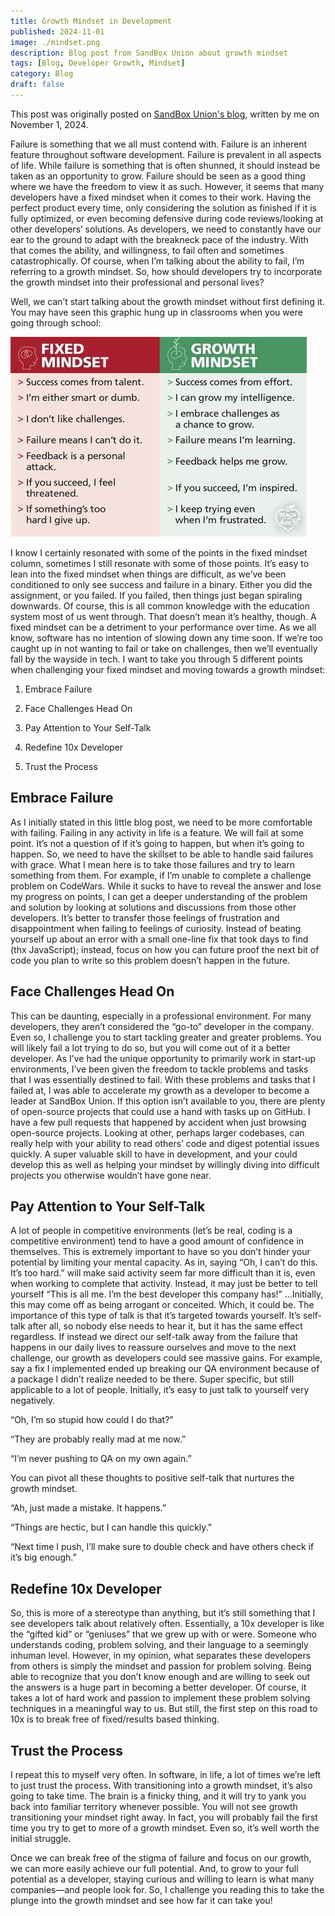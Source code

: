 ```yaml
---
title: Growth Mindset in Development
published: 2024-11-01
image: ./mindset.png
description: Blog post from SandBox Union about growth mindset
tags: [Blog, Developer Growth, Mindset]
category: Blog
draft: false
---
```


This post was originally posted on [SandBox Union's blog](https://sandboxunion.com/growth-mindset-in-development/), written by me on November 1, 2024.

Failure is something that we all must contend with. Failure is an inherent feature throughout software development. Failure is prevalent in all aspects of life. While failure is something that is often shunned, it should instead be taken as an opportunity to grow. Failure should be seen as a good thing where we have the freedom to view it as such. However, it seems that many developers have a fixed mindset when it comes to their work. Having the perfect product every time, only considering the solution as finished if it is fully optimized, or even becoming defensive during code reviews/looking at other developers’ solutions. As developers, we need to constantly have our ear to the ground to adapt with the breakneck pace of the industry. With that comes the ability, and willingness, to fail often and sometimes catastrophically. Of course, when I’m talking about the ability to fail, I’m referring to a growth mindset. So, how should developers try to incorporate the growth mindset into their professional and personal lives?

Well, we can’t start talking about the growth mindset without first defining it. You may have seen this graphic hung up in classrooms when you were going through school:

![image info](./mindsetchart.png)

I know I certainly resonated with some of the points in the fixed mindset column, sometimes I still resonate with some of those points. It’s easy to lean into the fixed mindset when things are difficult, as we’ve been conditioned to only see success and failure in a binary. Either you did the assignment, or you failed. If you failed, then things just began spiraling downwards. Of course, this is all common knowledge with the education system most of us went through. That doesn’t mean it’s healthy, though. A fixed mindset can be a detriment to your performance over time. As we all know, software has no intention of slowing down any time soon. If we’re too caught up in not wanting to fail or take on challenges, then we’ll eventually fall by the wayside in tech. I want to take you through 5 different points when challenging your fixed mindset and moving towards a growth mindset:

1.  Embrace Failure

2.  Face Challenges Head On

3.  Pay Attention to Your Self-Talk

4.  Redefine 10x Developer

5.  Trust the Process

## Embrace Failure

As I initially stated in this little blog post, we need to be more comfortable with failing. Failing in any activity in life is a feature. We will fail at some point. It’s not a question of if it’s going to happen, but when it’s going to happen. So, we need to have the skillset to be able to handle said failures with grace. What I mean here is to take those failures and try to learn something from them. For example, if I’m unable to complete a challenge problem on CodeWars. While it sucks to have to reveal the answer and lose my progress on points, I can get a deeper understanding of the problem and solution by looking at solutions and discussions from those other developers. It’s better to transfer those feelings of frustration and disappointment when failing to feelings of curiosity. Instead of beating yourself up about an error with a small one-line fix that took days to find (thx JavaScript); instead, focus on how you can future proof the next bit of code you plan to write so this problem doesn’t happen in the future.

## Face Challenges Head On

This can be daunting, especially in a professional environment. For many developers, they aren’t considered the “go-to” developer in the company. Even so, I challenge you to start tackling greater and greater problems. You will likely fail a lot trying to do so, but you will come out of it a better developer. As I’ve had the unique opportunity to primarily work in start-up environments, I’ve been given the freedom to tackle problems and tasks that I was essentially destined to fail. With these problems and tasks that I failed at, I was able to accelerate my growth as a developer to become a leader at SandBox Union. If this option isn’t available to you, there are plenty of open-source projects that could use a hand with tasks up on GitHub. I have a few pull requests that happened by accident when just browsing open-source projects. Looking at other, perhaps larger codebases, can really help with your ability to read others’ code and digest potential issues quickly. A super valuable skill to have in development, and your could develop this as well as helping your mindset by willingly diving into difficult projects you otherwise wouldn’t have gone near.

## Pay Attention to Your Self-Talk

A lot of people in competitive environments (let’s be real, coding is a competitive environment) tend to have a good amount of confidence in themselves. This is extremely important to have so you don’t hinder your potential by limiting your mental capacity. As in, saying “Oh, I can’t do this. It’s too hard.” will make said activity seem far more difficult than it is, even when working to complete that activity. Instead, it may just be better to tell yourself “This is all me. I’m the best developer this company has!” …Initially, this may come off as being arrogant or conceited. Which, it could be. The importance of this type of talk is that it’s targeted towards yourself. It’s self-talk after all, so nobody else needs to hear it, but it has the same effect regardless. If instead we direct our self-talk away from the failure that happens in our daily lives to reassure ourselves and move to the next challenge, our growth as developers could see massive gains. For example, say a fix I implemented ended up breaking our QA environment because of a package I didn’t realize needed to be there. Super specific, but still applicable to a lot of people. Initially, it’s easy to just talk to yourself very negatively.

“Oh, I’m so stupid how could I do that?”

“They are probably really mad at me now.”

“I’m never pushing to QA on my own again.”

You can pivot all these thoughts to positive self-talk that nurtures the growth mindset.

“Ah, just made a mistake. It happens.”

“Things are hectic, but I can handle this quickly.”

“Next time I push, I’ll make sure to double check and have others check if it’s big enough.”

## Redefine 10x Developer

So, this is more of a stereotype than anything, but it’s still something that I see developers talk about relatively often. Essentially, a 10x developer is like the “gifted kid” or “geniuses” that we grew up with or were. Someone who understands coding, problem solving, and their language to a seemingly inhuman level. However, in my opinion, what separates these developers from others is simply the mindset and passion for problem solving. Being able to recognize that you don’t know enough and are willing to seek out the answers is a huge part in becoming a better developer. Of course, it takes a lot of hard work and passion to implement these problem solving techniques in a meaningful way to us. But still, the first step on this road to 10x is to break free of fixed/results based thinking.

## Trust the Process

I repeat this to myself very often. In software, in life, a lot of times we’re left to just trust the process. With transitioning into a growth mindset, it’s also going to take time. The brain is a finicky thing, and it will try to yank you back into familiar territory whenever possible. You will not see growth transitioning your mindset right away. In fact, you will probably fail the first time you try to get to more of a growth mindset. Even so, it’s well worth the initial struggle.

Once we can break free of the stigma of failure and focus on our growth, we can more easily achieve our full potential. And, to grow to your full potential as a developer, staying curious and willing to learn is what many companies—and people look for. So, I challenge you reading this to take the plunge into the growth mindset and see how far it can take you!

